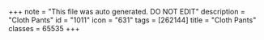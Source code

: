 +++
note = "This file was auto generated. DO NOT EDIT"
description = "Cloth Pants"
id = "1011"
icon = "631"
tags = [262144]
title = "Cloth Pants"
classes = 65535
+++
